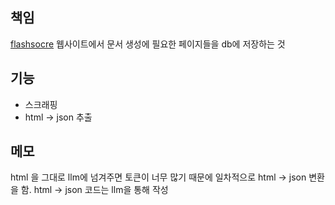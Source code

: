 ## 책임

[flashsocre](https://www.flashscore.co.kr/) 웹사이트에서 문서 생성에 필요한 페이지들을 db에 저장하는 것

## 기능

- 스크래핑
- html -> json 추출

## 메모

html 을 그대로 llm에 넘겨주면 토큰이 너무 많기 때문에 일차적으로 html -> json 변환을 함.
html -> json 코드는 llm을 통해 작성